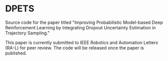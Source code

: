 # DPETS

Source code for the paper titled "Improving Probabilistic Model-based Deep Reinforcement Learning by Integrating Dropout Uncertainty Estimation in Trajectory Sampling." 

This paper is currently submitted to IEEE Robotics and Automation Letters (RA-L) for peer review. The code will be released once the paper is published.
